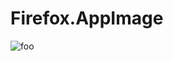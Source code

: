 # Firefox.AppImage

![foo](https://github.com/nx-appbuild-hub/Firefox.AppImage//actions/workflows/makefile.yml/badge.svg)
